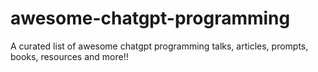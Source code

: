 # awesome-chatgpt-programming
A curated list of awesome chatgpt programming talks, articles, prompts, books, resources and more!!
